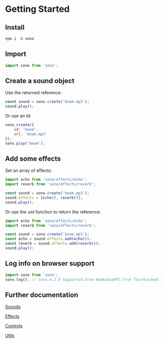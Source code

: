 # Getting Started

## Install

```javascript
npm i -S sono
```

## Import

```javascript
import sono from 'sono';
```

## Create a sound object

Use the returned reference:
```javascript
const sound = sono.create('boom.mp3');
sound.play();
```

Or use an Id:
```javascript
sono.create({
    id: 'boom',
    url: 'boom.mp3'
});
sono.play('boom');
```

## Add some effects

Set an array of effects:
```javascript
import echo from 'sono/effects/echo';
import reverb from 'sono/effects/reverb';

const sound = sono.create('boom.mp3');
sound.effects = [echo(), reverb()];
sound.play();
```

Or use the `add` function to return the reference:
```javascript
import echo from 'sono/effects/echo';
import reverb from 'sono/effects/reverb';

const sound = sono.create('boom.mp3');
const echo = sound.effects.add(echo());
const reverb = sound.effects.add(reverb());
sound.play();
```

## Log info on browser support

```javascript
import sono from 'sono';
sono.log(); // sono 0.2.0 Supported:true WebAudioAPI:true TouchLocked:false Extensions:ogg,mp3,opus,wav,m4a
```

## Further documentation

[Sounds](./sounds.md)

[Effects](./effects.md)

[Controls](./controls.md)

[Utils](./utils.md)
